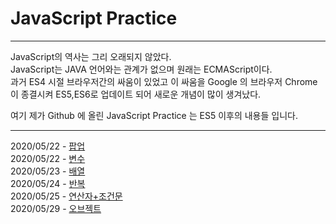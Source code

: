 # JavaScript Practice
***

JavaScript의 역사는 그리 오래되지 않았다.  
JavaScript는 JAVA 언어와는 관계가 없으며 원래는 ECMAScript이다.  
과거 ES4 시절 브라우저간의 싸움이 있었고 이 싸움을 Google 의 브라우저 Chrome 이 종결시켜 ES5,ES6로 업데이트 되어 새로운 개념이 많이 생겨났다.  


여기 제가 Github 에 올린 JavaScript Practice 는 ES5 이후의 내용들 입니다.

***
2020/05/22 - [팝업](https://github.com/vpdls1511/JavaScriptPractice/blob/master/script/popup.js "팝업")  
2020/05/22 - [변수](https://github.com/vpdls1511/JavaScriptPractice/blob/master/script/variable.js "변수")  
2020/05/23 - [배열](https://github.com/vpdls1511/JavaScriptPractice/blob/master/script/array.js "배열")  
2020/05/24 - [반복](https://github.com/vpdls1511/JavaScriptPractice/blob/master/script/loop.js "반복")  
2020/05/25 - [연산자+조건문](https://github.com/vpdls1511/JavaScriptPractice/blob/master/script/calculate.js "연산자+조건문")  
2020/05/29 - [오브젝트](https://github.com/vpdls1511/JavaScriptPractice/blob/master/script/calculate.js "오브젝트")  
